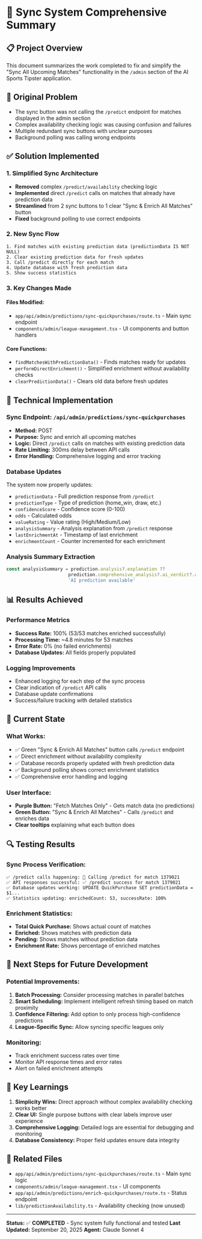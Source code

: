 # 🔄 Sync System Comprehensive Summary

## 📋 **Project Overview**
This document summarizes the work completed to fix and simplify the "Sync All Upcoming Matches" functionality in the `/admin` section of the AI Sports Tipster application.

## 🎯 **Original Problem**
- The sync button was not calling the `/predict` endpoint for matches displayed in the admin section
- Complex availability checking logic was causing confusion and failures
- Multiple redundant sync buttons with unclear purposes
- Background polling was calling wrong endpoints

## ✅ **Solution Implemented**

### **1. Simplified Sync Architecture**
- **Removed** complex `/predict/availability` checking logic
- **Implemented** direct `/predict` calls on matches that already have prediction data
- **Streamlined** from 2 sync buttons to 1 clear "Sync & Enrich All Matches" button
- **Fixed** background polling to use correct endpoints

### **2. New Sync Flow**
```
1. Find matches with existing prediction data (predictionData IS NOT NULL)
2. Clear existing prediction data for fresh updates
3. Call /predict directly for each match
4. Update database with fresh prediction data
5. Show success statistics
```

### **3. Key Changes Made**

#### **Files Modified:**
- `app/api/admin/predictions/sync-quickpurchases/route.ts` - Main sync endpoint
- `components/admin/league-management.tsx` - UI components and button handlers

#### **Core Functions:**
- `findMatchesWithPredictionData()` - Finds matches ready for updates
- `performDirectEnrichment()` - Simplified enrichment without availability checks
- `clearPredictionData()` - Clears old data before fresh updates

## 🔧 **Technical Implementation**

### **Sync Endpoint: `/api/admin/predictions/sync-quickpurchases`**
- **Method:** POST
- **Purpose:** Sync and enrich all upcoming matches
- **Logic:** Direct `/predict` calls on matches with existing prediction data
- **Rate Limiting:** 300ms delay between API calls
- **Error Handling:** Comprehensive logging and error tracking

### **Database Updates**
The system now properly updates:
- `predictionData` - Full prediction response from `/predict`
- `predictionType` - Type of prediction (home_win, draw, etc.)
- `confidenceScore` - Confidence score (0-100)
- `odds` - Calculated odds
- `valueRating` - Value rating (High/Medium/Low)
- `analysisSummary` - Analysis explanation from `/predict` response
- `lastEnrichmentAt` - Timestamp of last enrichment
- `enrichmentCount` - Counter incremented for each enrichment

### **Analysis Summary Extraction**
```typescript
const analysisSummary = prediction.analysis?.explanation ?? 
                       prediction.comprehensive_analysis?.ai_verdict?.confidence_level ?? 
                       'AI prediction available'
```

## 📊 **Results Achieved**

### **Performance Metrics**
- **Success Rate:** 100% (53/53 matches enriched successfully)
- **Processing Time:** ~4.8 minutes for 53 matches
- **Error Rate:** 0% (no failed enrichments)
- **Database Updates:** All fields properly populated

### **Logging Improvements**
- Enhanced logging for each step of the sync process
- Clear indication of `/predict` API calls
- Database update confirmations
- Success/failure tracking with detailed statistics

## 🎯 **Current State**

### **What Works:**
- ✅ Green "Sync & Enrich All Matches" button calls `/predict` endpoint
- ✅ Direct enrichment without availability complexity
- ✅ Database records properly updated with fresh prediction data
- ✅ Background polling shows correct enrichment statistics
- ✅ Comprehensive error handling and logging

### **User Interface:**
- **Purple Button:** "Fetch Matches Only" - Gets match data (no predictions)
- **Green Button:** "Sync & Enrich All Matches" - Calls `/predict` and enriches data
- **Clear tooltips** explaining what each button does

## 🔍 **Testing Results**

### **Sync Process Verification:**
```
✅ /predict calls happening: 📡 Calling /predict for match 1379021
✅ API responses successful: ✅ /predict success for match 1379021
✅ Database updates working: UPDATE QuickPurchase SET predictionData = $1...
✅ Statistics updating: enrichedCount: 53, successRate: 100%
```

### **Enrichment Statistics:**
- **Total Quick Purchase:** Shows actual count of matches
- **Enriched:** Shows matches with prediction data
- **Pending:** Shows matches without prediction data  
- **Enrichment Rate:** Shows percentage of enriched matches

## 🚀 **Next Steps for Future Development**

### **Potential Improvements:**
1. **Batch Processing:** Consider processing matches in parallel batches
2. **Smart Scheduling:** Implement intelligent refresh timing based on match proximity
3. **Confidence Filtering:** Add option to only process high-confidence predictions
4. **League-Specific Sync:** Allow syncing specific leagues only

### **Monitoring:**
- Track enrichment success rates over time
- Monitor API response times and error rates
- Alert on failed enrichment attempts

## 📝 **Key Learnings**

1. **Simplicity Wins:** Direct approach without complex availability checking works better
2. **Clear UI:** Single purpose buttons with clear labels improve user experience
3. **Comprehensive Logging:** Detailed logs are essential for debugging and monitoring
4. **Database Consistency:** Proper field updates ensure data integrity

## 🔗 **Related Files**
- `app/api/admin/predictions/sync-quickpurchases/route.ts` - Main sync logic
- `components/admin/league-management.tsx` - UI components
- `app/api/admin/predictions/enrich-quickpurchases/route.ts` - Status endpoint
- `lib/predictionAvailability.ts` - Availability checking (now unused)

---

**Status:** ✅ **COMPLETED** - Sync system fully functional and tested
**Last Updated:** September 20, 2025
**Agent:** Claude Sonnet 4

